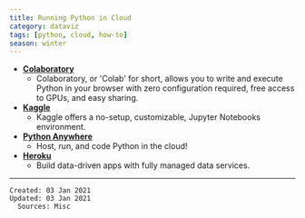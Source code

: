 ```yaml
---
title: Running Python in Cloud
category: dataviz
tags: [python, cloud, how-to]
season: winter
---
```


* [**Colaboratory**](https://colab.research.google.com/)
	* Colaboratory, or 'Colab' for short, allows you to write and execute Python in your browser with zero configuration required, free access to GPUs, and easy sharing.
* [**Kaggle**](https://www.kaggle.com/)
	* Kaggle offers a no-setup, customizable, Jupyter Notebooks environment.
* [**Python Anywhere**](https://eu.pythonanywhere.com/)
	* Host, run, and code Python in the cloud!
* [**Heroku**](https://www.heroku.com/)
	* Build data-driven apps with fully managed data services.

---

    Created: 03 Jan 2021
    Updated: 03 Jan 2021
	  Sources: Misc
